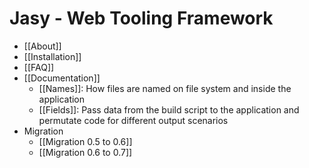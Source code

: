 Jasy - Web Tooling Framework
============================

* [[About]]
* [[Installation]]
* [[FAQ]]
* [[Documentation]]
  * [[Names]]: How files are named on file system and inside the application
  * [[Fields]]: Pass data from the build script to the application and permutate code for different output scenarios
* Migration
  * [[Migration 0.5 to 0.6]]
  * [[Migration 0.6 to 0.7]]